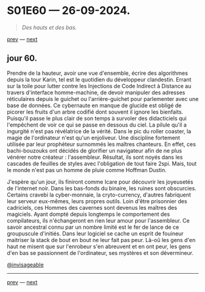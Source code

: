# S01E60 — 26-09-2024.

> *Des hauts et des bas.*

[prev](S01E59-25-09-2024.md) — [next](S01E61-27-09-2024.md)   

## jour 60.

Prendre de la hauteur, avoir une vue d'ensemble, écrire des algorithmes depuis la tour Karin, tel est le quotidien du développeur clandestin. Errant sur la toile pour lutter contre les Injections de Code Indirect à Distance au travers d'interface homme-machine, de devoir manipuler des adresses réticulaires depuis le guichet ou l'arrière-guichet pour parlementer avec une base de données. Ce cybernaute en manque de glucide est obligé de picorer les fruits d'un arbre codifié dont souvent il ignore les bienfaits. Puisqu'il passe le plus clair de son temps à survoler des didacticiels qui l'empêchent de voir ce qui se passe en dessous du ciel. La pilule qu'il a ingurgité n'est pas révélatrice de la vérité. Dans le pic du roller coaster, la magie de l'ordinateur n'est qu'un enjoliveur. Une discipline fortement utilisée par leur prophéteur surnommés les maîtres chanteurs. En effet, ces bachi-bouzouks ont décidés de glorifier un navigateur afin de ne plus vénérer notre créateur : l'assembleur. Résultat, ils sont noyés dans les cascades de feuilles de styles avec l'obligation de tout faire 2spi. Mais, tout le monde n'est pas un homme de pluie comme Hoffman Dustin.    

J'espère qu'un jour, ils finiront comme Icare pour découvrir les joyeusetés de l'internet noir. Dans les bas-fonds du binaire, les ruines sont obscurcies. Certains cravebi la cyber-monnaie, la cryto-currency, d'autres fabriquent leur serveur eux-mêmes, leurs propres outils. Loin d'être prisonnier des cadriciels, ces Hommes des cavernes sont devenus les maîtres des magiciels. Ayant dompté depuis longtemps le comportement des compilateurs, ils n'échangeront en rien leur amour pour l'assembleur. Ce savoir ancestral connu par un nombre limité est le fer de lance de ce groupuscule d'initiés. Dans leur logiciel se cache un esprit de fouineur maitriser la stack de bout en bout ne leur fait pas peur. Là-oû les gens d'en haut ne misent que sur l'enrobeur s'en abreuvent et en ont peur, les gens d'en bas se passionnent de l'ordinateur, ses mystères et son dévermineur.   

[@invisageable](https://twitter.com/invisageable)   

---

[prev](S01E59-25-09-2024.md) — [next](S01E61-27-09-2024.md)   
